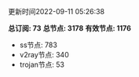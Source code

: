更新时间2022-09-11 05:26:38

**总订阅: 73**
**总节点: 3178**
**有效节点: 1176**
- ss节点: 783
- v2ray节点: 340
- trojan节点: 53
